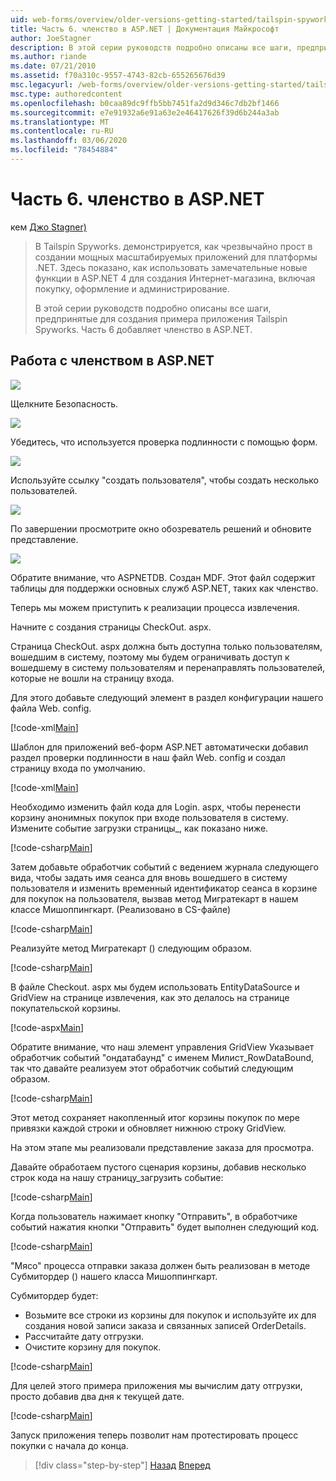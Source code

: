 ```yaml
---
uid: web-forms/overview/older-versions-getting-started/tailspin-spyworks/tailspin-spyworks-part-6
title: Часть 6. членство в ASP.NET | Документация Майкрософт
author: JoeStagner
description: В этой серии руководств подробно описаны все шаги, предпринятые для создания примера приложения Tailspin Spyworks. Часть 6 добавляет членство в ASP.NET.
ms.author: riande
ms.date: 07/21/2010
ms.assetid: f70a310c-9557-4743-82cb-655265676d39
msc.legacyurl: /web-forms/overview/older-versions-getting-started/tailspin-spyworks/tailspin-spyworks-part-6
msc.type: authoredcontent
ms.openlocfilehash: b0caa89dc9ffb5bb7451fa2d9d346c7db2bf1466
ms.sourcegitcommit: e7e91932a6e91a63e2e46417626f39d6b244a3ab
ms.translationtype: MT
ms.contentlocale: ru-RU
ms.lasthandoff: 03/06/2020
ms.locfileid: "78454884"
---
```

# <a name="part-6-aspnet-membership"></a>Часть 6. членство в ASP.NET

кем [Джо Stagner)](https://github.com/JoeStagner)

> В Tailspin Spyworks. демонстрируется, как чрезвычайно прост в создании мощных масштабируемых приложений для платформы .NET. Здесь показано, как использовать замечательные новые функции в ASP.NET 4 для создания Интернет-магазина, включая покупку, оформление и администрирование.
> 
> В этой серии руководств подробно описаны все шаги, предпринятые для создания примера приложения Tailspin Spyworks. Часть 6 добавляет членство в ASP.NET.

## <a id="_Toc260221672"></a>Работа с членством в ASP.NET

![](tailspin-spyworks-part-6/_static/image1.png)

Щелкните Безопасность.

![](tailspin-spyworks-part-6/_static/image1.jpg)

Убедитесь, что используется проверка подлинности с помощью форм.

![](tailspin-spyworks-part-6/_static/image2.jpg)

Используйте ссылку "создать пользователя", чтобы создать несколько пользователей.

![](tailspin-spyworks-part-6/_static/image3.jpg)

По завершении просмотрите окно обозреватель решений и обновите представление.

![](tailspin-spyworks-part-6/_static/image2.png)

Обратите внимание, что ASPNETDB. Создан MDF. Этот файл содержит таблицы для поддержки основных служб ASP.NET, таких как членство.

Теперь мы можем приступить к реализации процесса извлечения.

Начните с создания страницы CheckOut. aspx.

Страница CheckOut. aspx должна быть доступна только пользователям, вошедшим в систему, поэтому мы будем ограничивать доступ к вошедшему в систему пользователям и перенаправлять пользователей, которые не вошли на страницу входа.

Для этого добавьте следующий элемент в раздел конфигурации нашего файла Web. config.

[!code-xml[Main](tailspin-spyworks-part-6/samples/sample1.xml)]

Шаблон для приложений веб-форм ASP.NET автоматически добавил раздел проверки подлинности в наш файл Web. config и создал страницу входа по умолчанию.

[!code-xml[Main](tailspin-spyworks-part-6/samples/sample2.xml)]

Необходимо изменить файл кода для Login. aspx, чтобы перенести корзину анонимных покупок при входе пользователя в систему. Измените событие загрузки страницы\_, как показано ниже.

[!code-csharp[Main](tailspin-spyworks-part-6/samples/sample3.cs)]

Затем добавьте обработчик событий с ведением журнала следующего вида, чтобы задать имя сеанса для вновь вошедшего в систему пользователя и изменить временный идентификатор сеанса в корзине для покупок на пользователя, вызвав метод Мигратекарт в нашем классе Мишоппингкарт. (Реализовано в CS-файле)

[!code-csharp[Main](tailspin-spyworks-part-6/samples/sample4.cs)]

Реализуйте метод Мигратекарт () следующим образом.

[!code-csharp[Main](tailspin-spyworks-part-6/samples/sample5.cs)]

В файле Checkout. aspx мы будем использовать EntityDataSource и GridView на странице извлечения, как это делалось на странице покупательской корзины.

[!code-aspx[Main](tailspin-spyworks-part-6/samples/sample6.aspx)]

Обратите внимание, что наш элемент управления GridView Указывает обработчик событий "ондатабаунд" с именем Милист\_RowDataBound, так что давайте реализуем этот обработчик событий следующим образом.

[!code-csharp[Main](tailspin-spyworks-part-6/samples/sample7.cs)]

Этот метод сохраняет накопленный итог корзины покупок по мере привязки каждой строки и обновляет нижнюю строку GridView.

На этом этапе мы реализовали представление заказа для просмотра.

Давайте обработаем пустого сценария корзины, добавив несколько строк кода на нашу страницу\_загрузить событие:

[!code-csharp[Main](tailspin-spyworks-part-6/samples/sample8.cs)]

Когда пользователь нажимает кнопку "Отправить", в обработчике событий нажатия кнопки "Отправить" будет выполнен следующий код.

[!code-csharp[Main](tailspin-spyworks-part-6/samples/sample9.cs)]

"Мясо" процесса отправки заказа должен быть реализован в методе Субмитордер () нашего класса Мишоппингкарт.

Субмитордер будет:

- Возьмите все строки из корзины для покупок и используйте их для создания новой записи заказа и связанных записей OrderDetails.
- Рассчитайте дату отгрузки.
- Очистите корзину для покупок.

[!code-csharp[Main](tailspin-spyworks-part-6/samples/sample10.cs)]

Для целей этого примера приложения мы вычислим дату отгрузки, просто добавив два дня к текущей дате.

[!code-csharp[Main](tailspin-spyworks-part-6/samples/sample11.cs)]

Запуск приложения теперь позволит нам протестировать процесс покупки с начала до конца.

> [!div class="step-by-step"]
> [Назад](tailspin-spyworks-part-5.md)
> [Вперед](tailspin-spyworks-part-7.md)
